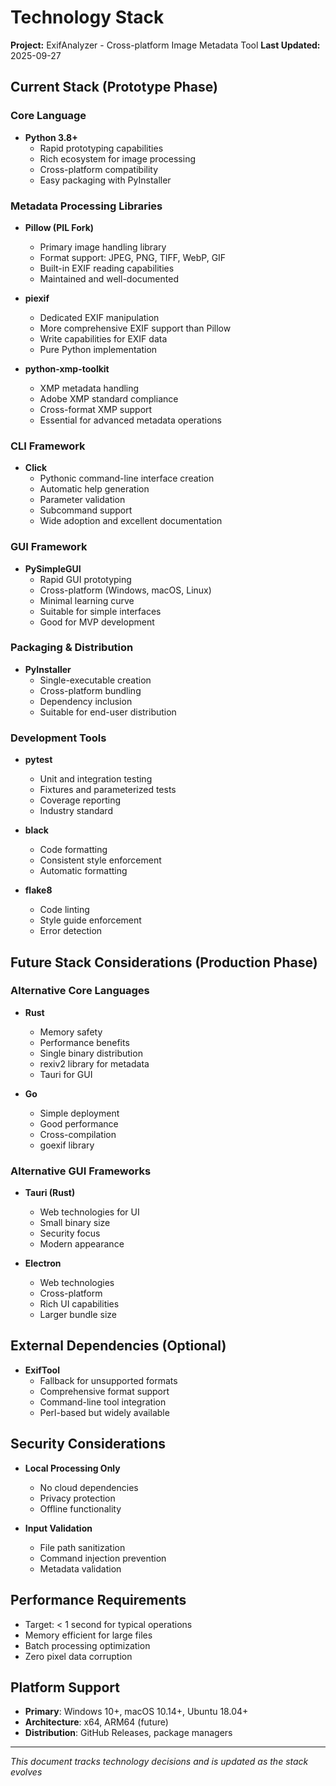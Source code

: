 # Technology Stack

**Project:** ExifAnalyzer - Cross-platform Image Metadata Tool
**Last Updated:** 2025-09-27

## Current Stack (Prototype Phase)

### Core Language
- **Python 3.8+**
  - Rapid prototyping capabilities
  - Rich ecosystem for image processing
  - Cross-platform compatibility
  - Easy packaging with PyInstaller

### Metadata Processing Libraries
- **Pillow (PIL Fork)**
  - Primary image handling library
  - Format support: JPEG, PNG, TIFF, WebP, GIF
  - Built-in EXIF reading capabilities
  - Maintained and well-documented

- **piexif**
  - Dedicated EXIF manipulation
  - More comprehensive EXIF support than Pillow
  - Write capabilities for EXIF data
  - Pure Python implementation

- **python-xmp-toolkit**
  - XMP metadata handling
  - Adobe XMP standard compliance
  - Cross-format XMP support
  - Essential for advanced metadata operations

### CLI Framework
- **Click**
  - Pythonic command-line interface creation
  - Automatic help generation
  - Parameter validation
  - Subcommand support
  - Wide adoption and excellent documentation

### GUI Framework
- **PySimpleGUI**
  - Rapid GUI prototyping
  - Cross-platform (Windows, macOS, Linux)
  - Minimal learning curve
  - Suitable for simple interfaces
  - Good for MVP development

### Packaging & Distribution
- **PyInstaller**
  - Single-executable creation
  - Cross-platform bundling
  - Dependency inclusion
  - Suitable for end-user distribution

### Development Tools
- **pytest**
  - Unit and integration testing
  - Fixtures and parameterized tests
  - Coverage reporting
  - Industry standard

- **black**
  - Code formatting
  - Consistent style enforcement
  - Automatic formatting

- **flake8**
  - Code linting
  - Style guide enforcement
  - Error detection

## Future Stack Considerations (Production Phase)

### Alternative Core Languages
- **Rust**
  - Memory safety
  - Performance benefits
  - Single binary distribution
  - rexiv2 library for metadata
  - Tauri for GUI

- **Go**
  - Simple deployment
  - Good performance
  - Cross-compilation
  - goexif library

### Alternative GUI Frameworks
- **Tauri (Rust)**
  - Web technologies for UI
  - Small binary size
  - Security focus
  - Modern appearance

- **Electron**
  - Web technologies
  - Cross-platform
  - Rich UI capabilities
  - Larger bundle size

## External Dependencies (Optional)
- **ExifTool**
  - Fallback for unsupported formats
  - Comprehensive format support
  - Command-line tool integration
  - Perl-based but widely available

## Security Considerations
- **Local Processing Only**
  - No cloud dependencies
  - Privacy protection
  - Offline functionality

- **Input Validation**
  - File path sanitization
  - Command injection prevention
  - Metadata validation

## Performance Requirements
- Target: < 1 second for typical operations
- Memory efficient for large files
- Batch processing optimization
- Zero pixel data corruption

## Platform Support
- **Primary**: Windows 10+, macOS 10.14+, Ubuntu 18.04+
- **Architecture**: x64, ARM64 (future)
- **Distribution**: GitHub Releases, package managers

---
*This document tracks technology decisions and is updated as the stack evolves*